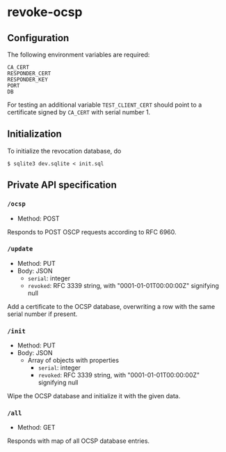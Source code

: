 # revoke-ocsp

## Configuration

The following environment variables are required:

```
CA_CERT
RESPONDER_CERT
RESPONDER_KEY
PORT
DB
```

For testing an additional variable `TEST_CLIENT_CERT` should point to a certificate signed by `CA_CERT` with serial number 1.

## Initialization

To initialize the revocation database, do

```
$ sqlite3 dev.sqlite < init.sql
```

## Private API specification

### `/ocsp`

- Method: POST

Responds to POST OSCP requests according to RFC 6960.

### `/update`

- Method: PUT
- Body: JSON
    - `serial`: integer
    - `revoked`: RFC 3339 string, with "0001-01-01T00:00:00Z" signifying null

Add a certificate to the OCSP database, overwriting a row with the same serial number if present.

### `/init`

- Method: PUT
- Body: JSON
    - Array of objects with properties
        - `serial`: integer
        - `revoked`: RFC 3339 string, with "0001-01-01T00:00:00Z" signifying null

Wipe the OCSP database and initialize it with the given data.

### `/all`

- Method: GET

Responds with map of all OCSP database entries.
